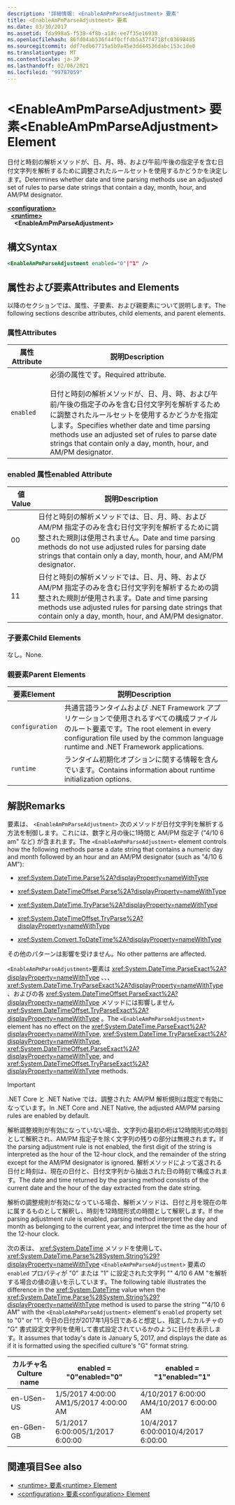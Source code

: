 ```yaml
---
description: '詳細情報: <EnableAmPmParseAdjustment> 要素'
title: <EnableAmPmParseAdjustment> 要素
ms.date: 03/30/2017
ms.assetid: fda998a5-f538-4f8b-a18c-ee7f35e16938
ms.openlocfilehash: 86fd04ab536f44f0cffdb5a37f4718fc03698485
ms.sourcegitcommit: ddf7edb67715a5b9a45e3dd44536dabc153c1de0
ms.translationtype: MT
ms.contentlocale: ja-JP
ms.lasthandoff: 02/06/2021
ms.locfileid: "99787059"
---
```

# <a name="enableampmparseadjustment-element"></a><span data-ttu-id="81fc0-103">\<EnableAmPmParseAdjustment> 要素</span><span class="sxs-lookup"><span data-stu-id="81fc0-103">\<EnableAmPmParseAdjustment> Element</span></span>

<span data-ttu-id="81fc0-104">日付と時刻の解析メソッドが、日、月、時、および午前/午後の指定子を含む日付文字列を解析するために調整されたルールセットを使用するかどうかを決定します。</span><span class="sxs-lookup"><span data-stu-id="81fc0-104">Determines whether date and time parsing methods use an adjusted set of rules to parse date strings that contain a day, month, hour, and AM/PM designator.</span></span>  
  
[**\<configuration>**](../configuration-element.md)\
&nbsp;&nbsp;[**\<runtime>**](runtime-element.md)\
&nbsp;&nbsp;&nbsp;&nbsp;**\<EnableAmPmParseAdjustment>**  
  
## <a name="syntax"></a><span data-ttu-id="81fc0-105">構文</span><span class="sxs-lookup"><span data-stu-id="81fc0-105">Syntax</span></span>  
  
```xml  
<EnableAmPmParseAdjustment enabled="0"|"1" />  
```  
  
## <a name="attributes-and-elements"></a><span data-ttu-id="81fc0-106">属性および要素</span><span class="sxs-lookup"><span data-stu-id="81fc0-106">Attributes and Elements</span></span>  

 <span data-ttu-id="81fc0-107">以降のセクションでは、属性、子要素、および親要素について説明します。</span><span class="sxs-lookup"><span data-stu-id="81fc0-107">The following sections describe attributes, child elements, and parent elements.</span></span>  
  
### <a name="attributes"></a><span data-ttu-id="81fc0-108">属性</span><span class="sxs-lookup"><span data-stu-id="81fc0-108">Attributes</span></span>  
  
|<span data-ttu-id="81fc0-109">属性</span><span class="sxs-lookup"><span data-stu-id="81fc0-109">Attribute</span></span>|<span data-ttu-id="81fc0-110">説明</span><span class="sxs-lookup"><span data-stu-id="81fc0-110">Description</span></span>|  
|---------------|-----------------|  
|`enabled`|<span data-ttu-id="81fc0-111">必須の属性です。</span><span class="sxs-lookup"><span data-stu-id="81fc0-111">Required attribute.</span></span><br /><br /> <span data-ttu-id="81fc0-112">日付と時刻の解析メソッドが、日、月、時、および午前/午後の指定子のみを含む日付文字列を解析するために調整されたルールセットを使用するかどうかを指定します。</span><span class="sxs-lookup"><span data-stu-id="81fc0-112">Specifies whether date and time parsing methods use an adjusted set of rules to parse date strings that contain only a day, month, hour, and AM/PM designator.</span></span>|  
  
### <a name="enabled-attribute"></a><span data-ttu-id="81fc0-113">enabled 属性</span><span class="sxs-lookup"><span data-stu-id="81fc0-113">enabled Attribute</span></span>  
  
|<span data-ttu-id="81fc0-114">値</span><span class="sxs-lookup"><span data-stu-id="81fc0-114">Value</span></span>|<span data-ttu-id="81fc0-115">説明</span><span class="sxs-lookup"><span data-stu-id="81fc0-115">Description</span></span>|  
|-----------|-----------------|  
|<span data-ttu-id="81fc0-116">0</span><span class="sxs-lookup"><span data-stu-id="81fc0-116">0</span></span>|<span data-ttu-id="81fc0-117">日付と時刻の解析メソッドでは、日、月、時、および AM/PM 指定子のみを含む日付文字列を解析するために調整された規則は使用されません。</span><span class="sxs-lookup"><span data-stu-id="81fc0-117">Date and time parsing methods do not use adjusted rules for parsing date strings that contain only a day, month, hour, and AM/PM designator.</span></span>|  
|<span data-ttu-id="81fc0-118">1</span><span class="sxs-lookup"><span data-stu-id="81fc0-118">1</span></span>|<span data-ttu-id="81fc0-119">日付と時刻の解析メソッドでは、日、月、時、および AM/PM 指定子のみを含む日付文字列を解析するための調整された規則が使用されます。</span><span class="sxs-lookup"><span data-stu-id="81fc0-119">Date and time parsing methods use adjusted rules for parsing date strings that contain only a day, month, hour, and AM/PM designator.</span></span>|  
  
### <a name="child-elements"></a><span data-ttu-id="81fc0-120">子要素</span><span class="sxs-lookup"><span data-stu-id="81fc0-120">Child Elements</span></span>  

 <span data-ttu-id="81fc0-121">なし。</span><span class="sxs-lookup"><span data-stu-id="81fc0-121">None.</span></span>  
  
### <a name="parent-elements"></a><span data-ttu-id="81fc0-122">親要素</span><span class="sxs-lookup"><span data-stu-id="81fc0-122">Parent Elements</span></span>  
  
|<span data-ttu-id="81fc0-123">要素</span><span class="sxs-lookup"><span data-stu-id="81fc0-123">Element</span></span>|<span data-ttu-id="81fc0-124">説明</span><span class="sxs-lookup"><span data-stu-id="81fc0-124">Description</span></span>|  
|-------------|-----------------|  
|`configuration`|<span data-ttu-id="81fc0-125">共通言語ランタイムおよび .NET Framework アプリケーションで使用されるすべての構成ファイルのルート要素です。</span><span class="sxs-lookup"><span data-stu-id="81fc0-125">The root element in every configuration file used by the common language runtime and .NET Framework applications.</span></span>|  
|`runtime`|<span data-ttu-id="81fc0-126">ランタイム初期化オプションに関する情報を含んでいます。</span><span class="sxs-lookup"><span data-stu-id="81fc0-126">Contains information about runtime initialization options.</span></span>|  
  
## <a name="remarks"></a><span data-ttu-id="81fc0-127">解説</span><span class="sxs-lookup"><span data-stu-id="81fc0-127">Remarks</span></span>  

 <span data-ttu-id="81fc0-128">要素は、 `<EnableAmPmParseAdjustment>` 次のメソッドが日付文字列を解析する方法を制御します。これには、数字と月の後に1時間と AM/PM 指定子 ("4/10 6 am" など) が含まれます。</span><span class="sxs-lookup"><span data-stu-id="81fc0-128">The `<EnableAmPmParseAdjustment>` element controls how the following methods parse a date string that contains a numeric day and month followed by an hour and an AM/PM designator (such as "4/10 6 AM"):</span></span>  
  
- <xref:System.DateTime.Parse%2A?displayProperty=nameWithType>  
  
- <xref:System.DateTimeOffset.Parse%2A?displayProperty=nameWithType>  
  
- <xref:System.DateTime.TryParse%2A?displayProperty=nameWithType>  
  
- <xref:System.DateTimeOffset.TryParse%2A?displayProperty=nameWithType>  
  
- <xref:System.Convert.ToDateTime%2A?displayProperty=nameWithType>  
  
 <span data-ttu-id="81fc0-129">その他のパターンは影響を受けません。</span><span class="sxs-lookup"><span data-stu-id="81fc0-129">No other patterns are affected.</span></span>  
  
 <span data-ttu-id="81fc0-130">`<EnableAmPmParseAdjustment>`要素は <xref:System.DateTime.ParseExact%2A?displayProperty=nameWithType> 、、、 <xref:System.DateTime.TryParseExact%2A?displayProperty=nameWithType> 、およびの各 <xref:System.DateTimeOffset.ParseExact%2A?displayProperty=nameWithType> メソッドには影響しません <xref:System.DateTimeOffset.TryParseExact%2A?displayProperty=nameWithType> 。</span><span class="sxs-lookup"><span data-stu-id="81fc0-130">The `<EnableAmPmParseAdjustment>` element has no effect on the  <xref:System.DateTime.ParseExact%2A?displayProperty=nameWithType>,  <xref:System.DateTime.TryParseExact%2A?displayProperty=nameWithType>, <xref:System.DateTimeOffset.ParseExact%2A?displayProperty=nameWithType>, and <xref:System.DateTimeOffset.TryParseExact%2A?displayProperty=nameWithType> methods.</span></span>  
  
> [!IMPORTANT]
> <span data-ttu-id="81fc0-131">.NET Core と .NET Native では、調整された AM/PM 解析規則は既定で有効になっています。</span><span class="sxs-lookup"><span data-stu-id="81fc0-131">In .NET Core and .NET Native, the adjusted AM/PM parsing rules are enabled by default.</span></span>  
  
 <span data-ttu-id="81fc0-132">解析調整規則が有効になっていない場合、文字列の最初の桁は12時間形式の時刻として解釈され、AM/PM 指定子を除く文字列の残りの部分は無視されます。</span><span class="sxs-lookup"><span data-stu-id="81fc0-132">If the parsing adjustment rule is not enabled, the first digit of the string is interpreted as the hour of the 12-hour clock, and the remainder of the string except for the AM/PM designator is ignored.</span></span> <span data-ttu-id="81fc0-133">解析メソッドによって返される日付と時刻は、現在の日付と、日付文字列から抽出された日の時刻で構成されます。</span><span class="sxs-lookup"><span data-stu-id="81fc0-133">The date and time returned by the parsing method consists of the current date and the hour of the day extracted from the date string.</span></span>  
  
 <span data-ttu-id="81fc0-134">解析の調整規則が有効になっている場合、解析メソッドは、日付と月を現在の年に属するものとして解釈し、時刻を12時間形式の時間として解釈します。</span><span class="sxs-lookup"><span data-stu-id="81fc0-134">If the parsing adjustment rule is enabled, parsing method interpret the day and month as belonging to the current year, and interpret the time as the hour of the 12-hour clock.</span></span>  
  
 <span data-ttu-id="81fc0-135">次の表は、 <xref:System.DateTime> メソッドを使用して、 <xref:System.DateTime.Parse%28System.String%29?displayProperty=nameWithType> `<EnableAmPmParseAdjustment>` 要素の `enabled` プロパティが "0" または "1" に設定された文字列 "" 4/10 6 AM "を解析する場合の値の違いを示しています。</span><span class="sxs-lookup"><span data-stu-id="81fc0-135">The following table illustrates the difference in the <xref:System.DateTime> value when the <xref:System.DateTime.Parse%28System.String%29?displayProperty=nameWithType> method is used to parse the string ""4/10 6 AM" with the `<EnableAmPmParseAdjustment>` element's `enabled` property  set to "0" or "1".</span></span> <span data-ttu-id="81fc0-136">今日の日付が2017年1月5日であると想定し、指定したカルチャの "G" 書式設定文字列を使用して書式設定されているかのように日付を表示します。</span><span class="sxs-lookup"><span data-stu-id="81fc0-136">It assumes that today's date is January 5, 2017, and displays the date as if it is formatted using the specified culture's "G" format string.</span></span>  
  
|<span data-ttu-id="81fc0-137">カルチャ名</span><span class="sxs-lookup"><span data-stu-id="81fc0-137">Culture name</span></span>|<span data-ttu-id="81fc0-138">enabled = "0"</span><span class="sxs-lookup"><span data-stu-id="81fc0-138">enabled="0"</span></span>|<span data-ttu-id="81fc0-139">enabled = "1"</span><span class="sxs-lookup"><span data-stu-id="81fc0-139">enabled="1"</span></span>|  
|------------------|------------------|------------------|  
|<span data-ttu-id="81fc0-140">en-US</span><span class="sxs-lookup"><span data-stu-id="81fc0-140">en-US</span></span>|<span data-ttu-id="81fc0-141">1/5/2017 4:00:00 AM</span><span class="sxs-lookup"><span data-stu-id="81fc0-141">1/5/2017 4:00:00 AM</span></span>|<span data-ttu-id="81fc0-142">4/10/2017 6:00:00 AM</span><span class="sxs-lookup"><span data-stu-id="81fc0-142">4/10/2017 6:00:00 AM</span></span>|  
|<span data-ttu-id="81fc0-143">en-GB</span><span class="sxs-lookup"><span data-stu-id="81fc0-143">en-GB</span></span>|<span data-ttu-id="81fc0-144">5/1/2017 6:00:00</span><span class="sxs-lookup"><span data-stu-id="81fc0-144">5/1/2017 6:00:00</span></span>|<span data-ttu-id="81fc0-145">10/4/2017 6:00:00</span><span class="sxs-lookup"><span data-stu-id="81fc0-145">10/4/2017 6:00:00</span></span>|  
  
## <a name="see-also"></a><span data-ttu-id="81fc0-146">関連項目</span><span class="sxs-lookup"><span data-stu-id="81fc0-146">See also</span></span>

- [<span data-ttu-id="81fc0-147">\<runtime> 要素</span><span class="sxs-lookup"><span data-stu-id="81fc0-147">\<runtime> Element</span></span>](runtime-element.md)
- [<span data-ttu-id="81fc0-148">\<configuration> 要素</span><span class="sxs-lookup"><span data-stu-id="81fc0-148">\<configuration> Element</span></span>](../configuration-element.md)
